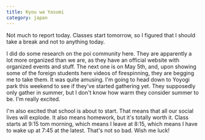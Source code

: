 ```yaml
---
title: Kyou wa Yasumi
category: japan
---
```

Not much to report today. Classes start tomorrow, so I figured that I should take a break and not to anything today.

I did do some research on the poi community here. They are apparently a lot more organized than we are, as they have an official website with organized events and stuff. The next one is on May 5th, and, upon showing some of the foreign students here videos of firespinning, they are begging me to take them. It was quite amusing. I'm going to head down to Yoyogi park this weekend to see if they've started gathering yet. They supposedly only gather in summer, but I don't know how warm they consider summer to be. I'm really excited.

I'm also excited that school is about to start. That means that all our social lives will explode. It also means homework, but it's totally worth it. Class starts at 9:15 tom morning, which means I leave at 8:15, which means I have to wake up at 7:45 at the latest. That's not so bad. Wish me luck!
